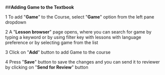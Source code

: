 ##**Adding Game to the Textbook**

1 To add "**Game**" to the Course, select "**Game**" option from the left pane dropdown 

2 A "**Lesson browser**" page opens, where you can search for game by typing a keyword or by using filter key with lessons with language preference or by selecting game from the list 

3 Click on "**Add**" button to add Game to the course

4 Press "**Save**" button to save the changes and you can send it to reviewer by clicking on "**Send for Review**" button
